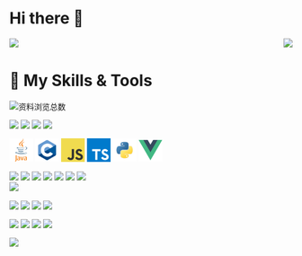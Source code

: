 # Hi there 👋
<img align="right" src="https://github-readme-stats.vercel.app/api?username=beanflame&locale=cn&show_icons=true">


<img src="https://count.getloli.com/get/@beanflame?theme=gelbooru">


# 🌟 **My Skills & Tools**

![资料浏览总数](https://profile-counter.glitch.me/beanflame/count.svg)

<code><img height="42" src="https://github.com/space-longan/XCache/raw/main/xcache-logo/xcache-logo.svg" /></code>
<code><img height="42" src="https://github.com/space-longan/OrangeCode/raw/main/OrangeCode.svg" /></code>
<code><img height="42" src="https://github.com/uxnt/Otne/raw/main/otne.svg" /></code>
<code><img height="42" src="https://github.com/uxnt/bplm/raw/main/BPLM.svg" /></code>


<code><img height="42" src="https://raw.githubusercontent.com/github/explore/80688e429a7d4ef2fca1e82350fe8e3517d3494d/topics/java/java.png" alt="java" /></code>
<code><img height="42" src="https://raw.githubusercontent.com/github/explore/80688e429a7d4ef2fca1e82350fe8e3517d3494d/topics/c/c.png" alt="c" /></code>
<code><img height="42" src="https://raw.githubusercontent.com/github/explore/80688e429a7d4ef2fca1e82350fe8e3517d3494d/topics/javascript/javascript.png" alt="javascript" /></code>
<code><img height="42" src="https://raw.githubusercontent.com/github/explore/80688e429a7d4ef2fca1e82350fe8e3517d3494d/topics/typescript/typescript.png" alt="typescript" /></code>
<code><img height="42" src="https://raw.githubusercontent.com/github/explore/80688e429a7d4ef2fca1e82350fe8e3517d3494d/topics/python/python.png" alt="python" /></code>
<code><img height="42" src="https://raw.githubusercontent.com/github/explore/80688e429a7d4ef2fca1e82350fe8e3517d3494d/topics/vue/vue.png" alt="vue" /></code>


[![](https://img.shields.io/badge/-C/C++-007EC6?style=flat-square&logo=c&logoColor=fff)](https://www.cplusplus.com/)
[![](https://img.shields.io/badge/-Vala-934EC5?style=flat-square&logo=V&logoColor=fff)](https://wiki.gnome.org/Projects/Vala/)
[![](https://img.shields.io/badge/-Python-3e74a2?style=flat-square&logo=Python&logoColor=fff)](https://www.python.org/)
[![](https://img.shields.io/badge/-Golang-007D9C?style=flat-square&logo=go&logoColor=fff)](https://golang.google.cn/)
[![](https://img.shields.io/badge/-Java-E6882E?style=flat-square&logo=java&logoColor=fff)](https://www.java.com/zh-CN/)
[![](https://img.shields.io/badge/-JavaScript-f7e018?style=flat-square&logo=javascript&logoColor=white)](https://www.ecma-international.org/)
[![](https://img.shields.io/badge/-HTML5-E34F26?style=flat-square&logo=html5&logoColor=white)](https://html.spec.whatwg.org/)  
[![](https://img.shields.io/badge/-Otne-00D682?style=flat-square&logo=Otne&logoColor=white)]()  

[![](https://img.shields.io/badge/-Linux-fcc624?style=flat-square&logo=linux&logoColor=white)](https://www.linuxfoundation.org/)
[![](https://img.shields.io/badge/-Git-f05032?style=flat-square&logo=git&logoColor=white)](https://git-scm.com/)
[![](https://img.shields.io/badge/-Xmake-22A079?style=flat-square&logo=Xmake&logoColor=white)](https://xmake.io/)
[![](https://img.shields.io/badge/-Cmake-CC3333?style=flat-square&logo=Cmake&logoColor=white)](https://cmake.org/)

[![](https://img.shields.io/badge/IDE-XCache-FF2337?style=flat-square&logo=XCache&logoColor=ffffff)](https://space-longan.beanflame.cn/devtool/XCache.html/) 
[![](https://img.shields.io/badge/IDE-Visual%20Studio%20Code-blue?style=flat-square&logo=visual-studio-code&logoColor=ffffff)](https://code.visualstudio.com/)
[![](https://img.shields.io/badge/IDE-VisualStudio-672179?style=flat-square&logo=VisualStudio&logoColor=ffffff)](https://visualstudio.microsoft.com/) 
[![](https://img.shields.io/badge/IDE-Vim-019733?style=flat-square&logo=vim&logoColor=ffffff)](https://www.vim.org/)  

<img  src="https://github-readme-stats.vercel.app/api/top-langs/?username=beanflame&locale=cn&langs_count=10000&layout=compact">



















<!-- 


<img align="right" src="https://github-readme-stats.vercel.app/api?username=beanflame&locale=cn&show_icons=true&count_private=true&theme=react&hide_border=true&bg_color=011C32" />



![:name](https://count.getloli.com/get/@beanflame)  

# zh_cn 
[![Top Langs](https://github-readme-stats.vercel.app/api/top-langs/?username=beanflame&locale=cn&langs_count=8&layout=compact&theme=react&hide_border=true&bg_color=011C32)](https://github.com/beanflame/)
-->


